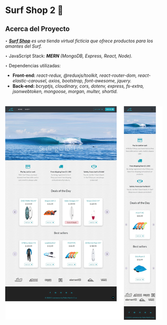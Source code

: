 # Surf Shop 2 :ocean:

## Acerca del Proyecto

‣ _**[Surf Shop](https://surf-shop-app.netlify.app/)** es una tienda virtual ficticia que ofrece productos para los amantes del Surf._     

‣ JavaScript Stack: _**MERN** (MongoDB, Express, React, Node)._

‣ Dependencias utilizadas: 
 * **Front-end:** _react-redux, @reduxjs/toolkit, react-router-dom, react-elastic-carousel, axios, bootstrap, font-awesome, jquery._
 * **Back-end:** _bcryptjs, cloudinary, cors, dotenv, express, fs-extra, jsonwebtoken, mongoose, morgan, multer, shortid._  

#

<img src="/client/src/assets/images/screenshot/screenshot.jpg" width="700">
